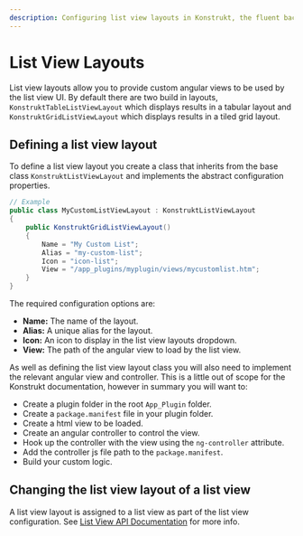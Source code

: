 ```yaml
---
description: Configuring list view layouts in Konstrukt, the fluent back office UI builder for Umbraco.
---
```


# List View Layouts

List view layouts allow you to provide custom angular views to be used by the list view UI. By default there are two build in layouts, `KonstruktTableListViewLayout` which displays results in a tabular layout and `KonstruktGridListViewLayout` which displays results in a tiled grid layout.

## Defining a list view layout

To define a list view layout you create a class that inherits from the base class `KonstruktListViewLayout` and implements the abstract configuration properties.

````csharp
// Example
public class MyCustomListViewLayout : KonstruktListViewLayout
{
    public KonstruktGridListViewLayout()
    {
        Name = "My Custom List";
        Alias = "my-custom-list";
        Icon = "icon-list";
        View = "/app_plugins/myplugin/views/mycustomlist.htm";
    }
}
````

The required configuration options are:

* **Name:** The name of the layout.
* **Alias:** A unique alias for the layout.
* **Icon:** An icon to display in the list view layouts dropdown.
* **View:** The path of the angular view to load by the list view.

As well as defining the list view layout class you will also need to implement the relevant angular view and controller. This is a little out of scope for the Konstrukt documentation, however in summary you will want to:

* Create a plugin folder in the root `App_Plugin` folder.
* Create a `package.manifest` file in your plugin folder.
* Create a html view to be loaded.
* Create an angular controller to control the view.
* Hook up the controller with the view using the `ng-controller` attribute.
* Add the controller js file path to the `package.manifest`.
* Build your custom logic.

## Changing the list view layout of a list view

A list view layout is assigned to a list view as part of the list view configuration. See [List View API Documentation](collection-list-views.md#changing-the-list-view-layout) for more info.
